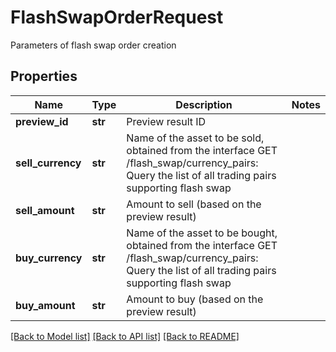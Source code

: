 # FlashSwapOrderRequest

Parameters of flash swap order creation
## Properties
Name | Type | Description | Notes
------------ | ------------- | ------------- | -------------
**preview_id** | **str** | Preview result ID | 
**sell_currency** | **str** | Name of the asset to be sold, obtained from the interface GET /flash_swap/currency_pairs: Query the list of all trading pairs supporting flash swap | 
**sell_amount** | **str** | Amount to sell (based on the preview result) | 
**buy_currency** | **str** | Name of the asset to be bought, obtained from the interface GET /flash_swap/currency_pairs: Query the list of all trading pairs supporting flash swap | 
**buy_amount** | **str** | Amount to buy (based on the preview result) | 

[[Back to Model list]](../README.md#documentation-for-models) [[Back to API list]](../README.md#documentation-for-api-endpoints) [[Back to README]](../README.md)


